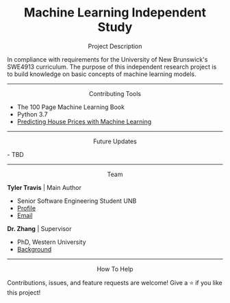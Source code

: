 <h1 align="center">Machine Learning Independent Study</h1>

<p align="center">Project Description</p>
In compliance with requirements for the University of New Brunswick's SWE4913 curriculum. The purpose of this independent research project is to build knowledge on basic concepts of machine learning models. 

***

<p align="center">Contributing Tools</p>

- The 100 Page Machine Learning Book
- Python 3.7
- [Predicting House Prices with Machine Learning](https://towardsdatascience.com/predicting-house-prices-with-machine-learning-62d5bcd0d68f)

***

<p align="center">Future Updates</p>
- TBD 

***

<p align="center">Team</p>

**Tyler Travis** | Main Author
- Senior Software Engineering Student UNB
- [Profile](https://github.com/tylertraviss)
- [Email](mailto:ttravis@unb.ca?subject=Greetings% "Hello Tyler,")

**Dr. Zhang** | Supervisor
- PhD, Western University
- [Background](https://www.cs.unb.ca/people/hzhang)

***

<p align="center">How To Help</p>
Contributions, issues, and feature requests are welcome!
Give a ⭐️ if you like this project!

